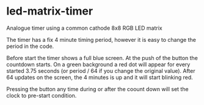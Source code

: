 # led-matrix-timer
Analogue timer using a common cathode 8x8 RGB LED matrix

The timer has a fix 4 minute timing period, however it is easy to change the period in the code. 

Before start the timer shows a  full blue screen. At the push of the button the countdown starts. On a green background a red dot will appear for every started 3.75 seconds (or period / 64 if you change the original value). After 64 updates on the screen, the 4 minutes is up and it will start blinking red.

Pressing the button any time during or after the coount down will set the clock to pre-start condition.
